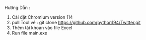 Hướng Dẫn :
1. Cài đặt Chromium version 114
2. pull Tool về : git clone https://github.com/python194/Twitter.git
3. Thêm tài khoản vào file Excel
4. Run file main.exe